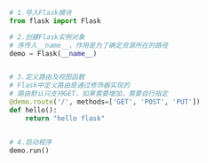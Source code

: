 
<BlogInfo id="471" title="2.路由请求方式限定" author="白日梦想猿" pv=0 read_times=0 pre_cost_time="0分14秒" category="Web开发编程" tag_list="['Web开发编程']" create_time="2020.04.07 19:46:13" update_time="2020.07.13 10:57:13" />

```python
# 1.导入Flask模块
from flask import Flask

# 2.创建Flask实例对象
# 序传入__name__，作用是为了确定资源所在的路径
demo = Flask(__name__)


# 3.定义路由及视图函数
# Flask中定义路由是通过修饰器实现的
# 路由默认只支持GET，如果需要增加，需要自行指定
@demo.route('/', methods=['GET', 'POST', 'PUT'])
def hello():
    return "hello flask"


# 4.启动程序
demo.run()

```
